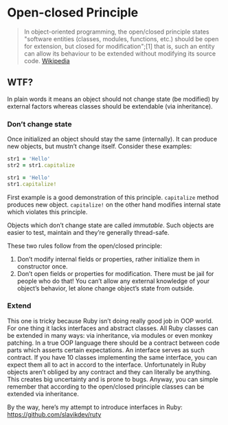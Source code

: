 # Open-closed Principle
> In object-oriented programming, the open/closed principle states "software entities (classes, modules, functions, etc.) should be open for extension, but closed for modification";[1] that is, such an entity can allow its behaviour to be extended without modifying its source code.
[Wikipedia](https://en.wikipedia.org/wiki/Open/closed_principle)

## WTF?
In plain words it means an object should not change state (be modified)
by external factors whereas classes should be extendable (via inheritance).

### Don’t change state
Once initialized an object should stay the same (internally).
It can produce new objects, but mustn’t change itself.
Consider these examples:
```ruby
str1 = 'Hello'
str2 = str1.capitalize
```

```ruby
str1 = 'Hello'
str1.capitalize!
```

First example is a good demonstration of this principle.
`capitalize` method produces new object. `capitalize!` on
the other hand modifies internal state which violates
this principle.

Objects which don’t change state are called *immutable*.
Such objects are easier to test, maintain and they’re
generally thread-safe.

These two rules follow from the open/closed principle:
1. Don’t modify internal fields or properties, rather initialize them in constructor once.
2. Don’t open fields or properties for modification. There must be jail for people who do that!
You can’t allow any external knowledge of your object’s behavior, let alone change object’s state from outside.

### Extend
This one is tricky because Ruby isn’t doing really good job in OOP world.
For one thing it lacks interfaces and abstract classes. All Ruby classes
can be extended in many ways: via inheritance, via modules or even monkey patching.
In a true OOP language there should be a contract between code parts which asserts certain
expectations. An interface serves as such contract. If you have 10 classes implementing the same interface,
you can expect them all to act in accord to the interface.
Unfortunately in Ruby objects aren’t obliged by any contract and they can literally be anything.
This creates big uncertainty and is prone to bugs.
Anyway, you can simple remember that according to the open/closed principle
classes can be extended via inheritance.

By the way, here’s my attempt to introduce interfaces in Ruby: https://github.com/slavikdev/ruty
